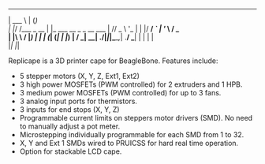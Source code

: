______           _ _                      
| ___ \         | (_)                     
| |_/ /___ _ __ | |_  ___ __ _ _ __   ___ 
|    // _ \ '_ \| | |/ __/ _` | '_ \ / _ \
| |\ \  __/ |_) | | | (_| (_| | |_) |  __/
\_| \_\___| .__/|_|_|\___\__,_| .__/ \___|
          | |                 | |         
          |_|                 |_|         

Replicape is a 3D printer cape for BeagleBone.
Features include: 
- 5 stepper motors (X, Y, Z, Ext1, Ext2)
- 3 high power MOSFETs (PWM controlled) for 2 extruders and 1 HPB.
- 3 medium power MOSFETs (PWM controlled) for up to 3 fans. 
- 3 analog input ports for thermistors. 
- 3 inputs for end stops (X, Y, Z)
- Programmable current limits on steppers motor drivers (SMD). No need to manually adjust a pot meter. 
- Microstepping individually programmable for each SMD from 1 to 32. 
- X, Y and Ext 1 SMDs wired to PRUICSS for hard real time operation. 
- Option for stackable LCD cape. 
